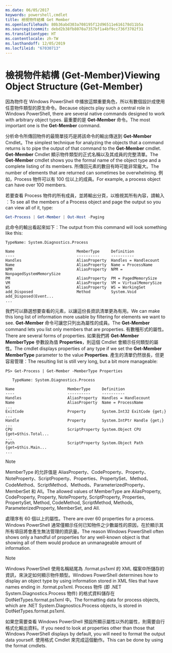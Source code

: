 ```yaml
---
ms.date: 06/05/2017
keywords: powershell,cmdlet
title: 檢視物件結構 Get Member
ms.openlocfilehash: 80b36abd303a708195f12d96511e616178d11b5a
ms.sourcegitcommit: debd2b38fb8070a7357bf1a4bf9cc736f3702f31
ms.translationtype: HT
ms.contentlocale: zh-TW
ms.lasthandoff: 12/05/2019
ms.locfileid: "67030713"
---
```

# <a name="viewing-object-structure-get-member"></a><span data-ttu-id="ef3ae-103">檢視物件結構 (Get-Member)</span><span class="sxs-lookup"><span data-stu-id="ef3ae-103">Viewing Object Structure (Get-Member)</span></span>

<span data-ttu-id="ef3ae-104">因為物件在 Windows PowerShell 中播放這類重要角色，所以有數個設計成使用任意物件類型的原生命令。</span><span class="sxs-lookup"><span data-stu-id="ef3ae-104">Because objects play such a central role in Windows PowerShell, there are several native commands designed to work with arbitrary object types.</span></span> <span data-ttu-id="ef3ae-105">最重要的是 **Get-Member** 命令。</span><span class="sxs-lookup"><span data-stu-id="ef3ae-105">The most important one is the **Get-Member** command.</span></span>

<span data-ttu-id="ef3ae-106">分析命令所傳回物件的最簡單技巧是將該命令的輸出傳送到 **Get-Member** Cmdlet。</span><span class="sxs-lookup"><span data-stu-id="ef3ae-106">The simplest technique for analyzing the objects that a command returns is to pipe the output of that command to the **Get-Member** cmdlet.</span></span> <span data-ttu-id="ef3ae-107">**Get-Member** Cmdlet 顯示物件類型的正式名稱以及其成員的完整清單。</span><span class="sxs-lookup"><span data-stu-id="ef3ae-107">The **Get-Member** cmdlet shows you the formal name of the object type and a complete listing of its members.</span></span> <span data-ttu-id="ef3ae-108">所傳回元素的數目有時可能非常龐大。</span><span class="sxs-lookup"><span data-stu-id="ef3ae-108">The number of elements that are returned can sometimes be overwhelming.</span></span> <span data-ttu-id="ef3ae-109">例如，Process 物件可以有 100 位以上的成員。</span><span class="sxs-lookup"><span data-stu-id="ef3ae-109">For example, a process object can have over 100 members.</span></span>

<span data-ttu-id="ef3ae-110">若要查看 Process 物件的所有成員，並將輸出分頁，以檢視其所有內容，請輸入︰</span><span class="sxs-lookup"><span data-stu-id="ef3ae-110">To see all the members of a Process object and page the output so you can view all of it, type:</span></span>

```powershell
Get-Process | Get-Member | Out-Host -Paging
```

<span data-ttu-id="ef3ae-111">此命令的輸出看起來如下︰</span><span class="sxs-lookup"><span data-stu-id="ef3ae-111">The output from this command will look something like this:</span></span>

```output
TypeName: System.Diagnostics.Process

Name                           MemberType     Definition
----                           ----------     ----------
Handles                        AliasProperty  Handles = Handlecount
Name                           AliasProperty  Name = ProcessName
NPM                            AliasProperty  NPM = NonpagedSystemMemorySize
PM                             AliasProperty  PM = PagedMemorySize
VM                             AliasProperty  VM = VirtualMemorySize
WS                             AliasProperty  WS = WorkingSet
add_Disposed                   Method         System.Void add_Disposed(Event...
...
```

<span data-ttu-id="ef3ae-112">我們可以篩選想要查看的元素，以讓這份長資訊清單更為有用。</span><span class="sxs-lookup"><span data-stu-id="ef3ae-112">We can make this long list of information more usable by filtering for elements we want to see.</span></span> <span data-ttu-id="ef3ae-113">**Get-Member** 命令可讓您只列出為屬性的成員。</span><span class="sxs-lookup"><span data-stu-id="ef3ae-113">The **Get-Member** command lets you list only members that are properties.</span></span> <span data-ttu-id="ef3ae-114">有數種形式的屬性。</span><span class="sxs-lookup"><span data-stu-id="ef3ae-114">There are several forms of properties.</span></span> <span data-ttu-id="ef3ae-115">如果我們將 **Get-Member MemberType** 參數設為值 **Properties**，則這個 Cmdlet 會顯示任何類型的屬性。</span><span class="sxs-lookup"><span data-stu-id="ef3ae-115">The cmdlet displays properties of any type if we set the **Get-Member MemberType** parameter to the value **Properties**.</span></span> <span data-ttu-id="ef3ae-116">產生的清單仍然很長，但更容易管理︰</span><span class="sxs-lookup"><span data-stu-id="ef3ae-116">The resulting list is still very long, but a bit more manageable:</span></span>

```
PS> Get-Process | Get-Member -MemberType Properties

   TypeName: System.Diagnostics.Process

Name                       MemberType     Definition
----                       ----------     ----------
Handles                    AliasProperty  Handles = Handlecount
Name                       AliasProperty  Name = ProcessName
...
ExitCode                   Property       System.Int32 ExitCode {get;}
...
Handle                     Property       System.IntPtr Handle {get;}
...
CPU                        ScriptProperty System.Object CPU {get=$this.Total...
...
Path                       ScriptProperty System.Object Path {get=$this.Main...
...
```

> [!NOTE]
> <span data-ttu-id="ef3ae-117">MemberType 的允許值是 AliasProperty、CodeProperty、Property、NoteProperty、ScriptProperty、Properties、PropertySet、Method、CodeMethod、ScriptMethod、Methods、ParameterizedProperty、MemberSet 和 All。</span><span class="sxs-lookup"><span data-stu-id="ef3ae-117">The allowed values of MemberType are AliasProperty, CodeProperty, Property, NoteProperty, ScriptProperty, Properties, PropertySet, Method, CodeMethod, ScriptMethod, Methods, ParameterizedProperty, MemberSet, and All.</span></span>

<span data-ttu-id="ef3ae-118">處理序有 60 個以上的屬性。</span><span class="sxs-lookup"><span data-stu-id="ef3ae-118">There are over 60 properties for a process.</span></span> <span data-ttu-id="ef3ae-119">Windows PowerShell 通常僅顯示任何已知物件之少數屬性的原因，在於顯示其所有項目將會產生無法管理的資訊量。</span><span class="sxs-lookup"><span data-stu-id="ef3ae-119">The reason Windows PowerShell often shows only a handful of properties for any well-known object is that showing all of them would produce an unmanageable amount of information.</span></span>

> [!NOTE]
> <span data-ttu-id="ef3ae-120">Windows PowerShell 使用名稱結尾為 .format.ps1xml 的 XML 檔案中所儲存的資訊，來決定如何顯示物件類型。</span><span class="sxs-lookup"><span data-stu-id="ef3ae-120">Windows PowerShell determines how to display an object type by using information stored in XML files that have names ending in .format.ps1xml.</span></span> <span data-ttu-id="ef3ae-121">Process 物件 (即 .NET System.Diagnostics.Process 物件) 的格式資料儲存在 DotNetTypes.format.ps1xml 中。</span><span class="sxs-lookup"><span data-stu-id="ef3ae-121">The formatting data for process objects, which are .NET System.Diagnostics.Process objects, is stored in DotNetTypes.format.ps1xml.</span></span>

<span data-ttu-id="ef3ae-122">如果您需要查看 Windows PowerShell 預設所顯示屬性以外的屬性，則需要自行格式化輸出資料。</span><span class="sxs-lookup"><span data-stu-id="ef3ae-122">If you need to look at properties other than those that Windows PowerShell displays by default, you will need to format the output data yourself.</span></span> <span data-ttu-id="ef3ae-123">使用格式 Cmdlet 來完成這個動作。</span><span class="sxs-lookup"><span data-stu-id="ef3ae-123">This can be done by using the format cmdlets.</span></span>
